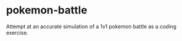 pokemon-battle
==============

Attempt at an accurate simulation of a 1v1 pokemon battle as a coding exercise.